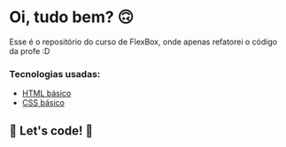# Oi, tudo bem? 🙃

Esse é o repositório do curso de FlexBox, onde apenas refatorei o código da profe :D

### Tecnologias usadas:

* [HTML básico](https://www.w3schools.com/html/)
* [CSS básico](https://developer.mozilla.org/pt-BR/docs/Web/CSS)

## 🚀 Let's code! 🚀
